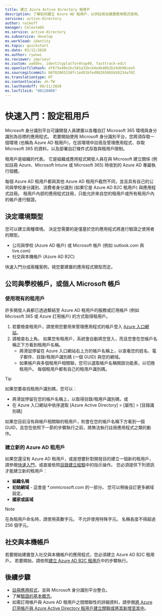```yaml
---
title: 建立 Azure Active Directory 租用戶
description: 了解如何建立 Azure AD 租用戶，以供註冊及建置應用程式使用。
services: active-directory
author: rwike77
manager: CelesteDG
ms.service: active-directory
ms.subservice: develop
ms.workload: identity
ms.topic: quickstart
ms.date: 03/12/2020
ms.author: ryanwi
ms.reviewer: jmprieur
ms.custom: aaddev, identityplatformtop40, fasttrack-edit
ms.openlocfilehash: df873e49e1bc581a32bcb4e4b40b2b24db98cee5
ms.sourcegitcommit: b8702065338fc1ed81bfed082650b5b58234a702
ms.translationtype: HT
ms.contentlocale: zh-TW
ms.lasthandoff: 08/11/2020
ms.locfileid: "88120808"
---
```

# <a name="quickstart-set-up-a-tenant"></a>快速入門：設定租用戶

Microsoft 身分識別平台可讓開發人員建置以各種自訂 Microsoft 365 環境與身分識別為目標的應用程式。 若要開始使用 Microsoft 身分識別平台，您將須存取一個環境 (也稱為 Azure AD 租用戶)，在該環境中註冊及管理應用程式、存取 Microsoft 365 的資料，以及部署自訂條件式存取與租用戶限制。

租用戶是組織的代表。 它是組織或應用程式開發人員在與 Microsoft 建立關係 (例如註冊 Azure、Microsoft Intune 或 Microsoft 365) 時收到的 Azure AD 專屬執行個體。

每個 Azure AD 租用戶都與其他 Azure AD 租用戶截然不同，並且具有自己的公司與學校身分識別、消費者身分識別 (如果它是 Azure AD B2C 租用戶) 與應用程式註冊。 租用戶內部的應用程式註冊，只能允許來自您的租用戶或所有租用戶內的帳戶進行驗證。

## <a name="determining-environment-type"></a>決定環境類型

您可以建立兩種環境。 決定您需要的是僅基於您的應用程式將進行驗證之使用者的類型。

* 公司與學校 (Azure AD 帳戶) 或 Microsoft 帳戶 (例如 outlook.com 與 live.com)
* 社交與本機帳戶 (Azure AD B2C)

快速入門分成兩種案例，視您要建置的應用程式類型而定。

## <a name="work-and-school-accounts-or-personal-microsoft-accounts"></a>公司與學校帳戶，或個人 Microsoft 帳戶

### <a name="use-an-existing-tenant"></a>使用現有的租用戶

許多開發人員都已透過繫結至 Azure AD 租用戶的服務或訂用帳戶 (例如 Microsoft 365 或 Azure 訂用帳戶) 的方式取得租用戶。

1. 若要檢查租用戶，請使用您要用來管理應用程式的帳戶登入 [Azure 入口網站](https://portal.azure.com)。
1. 請檢查右上角。 如果您有租用戶，系統會自動將您登入，而且您會在您帳戶名稱正下方看到租用戶名稱。
   * 將滑鼠停留在 Azure 入口網站右上方的帳戶名稱上，以查看您的姓名、電子郵件、目錄/租用戶識別碼 (一個 GUID) 與您的網域。
   * 如果帳戶與多個租用戶相關聯，您可以選取帳戶名稱開啟功能表，以切換租用戶。 每個租用戶都有自己的租用戶識別碼。

> [!TIP]
> 如果您要尋找租用戶識別碼，您可以︰
> * 將滑鼠停留在您的帳戶名稱上，以取得目錄/租用戶識別碼，或
> * 在 Azure 入口網站中依序選取 [Azure Active Directory] > [屬性] > [目錄識別碼]

如果您目前沒有與帳戶相關聯的租用戶，則會在您的帳戶名稱下方看到一個 GUID，且您在依照下一節的步驟執行之前，將無法執行註冊應用程式之類的動作。

### <a name="create-a-new-azure-ad-tenant"></a>建立新的 Azure AD 租用戶

如果您還沒有 Azure AD 租用戶，或是想要針對開發目的建立一個新的租用戶，請參閱[快速入門](../fundamentals/active-directory-access-create-new-tenant.md)，或直接依照[目錄建立經驗](https://portal.azure.com/#create/Microsoft.AzureActiveDirectory)中的指示操作。 您必須提供下列資訊才能建立新的租用戶：

- **組織名稱**
- **初始網域** - 這會是 *.onmicrosoft.com 的一部分。 您可以稍後自訂更多網域設定。
- **國家或區域**

> [!NOTE]
> 在為租用戶命名時，請使用英數字元。 不允許使用特殊字元。 名稱長度不得超過 256 個字元。

## <a name="social-and-local-accounts"></a>社交與本機帳戶

若要開始建置登入社交與本機帳戶的應用程式，您必須建立 Azure AD B2C 租用戶。 若要開始，請依照[建立 Azure AD B2C 租用戶](../../active-directory-b2c/tutorial-create-tenant.md)中的步驟執行。

## <a name="next-steps"></a>後續步驟

* [註冊應用程式](quickstart-register-app.md)，並與 Microsoft 身分識別平台整合。 
* 了解[驗證的基本概念](./authentication-vs-authorization.md)。
* 如需訂用帳戶與 Azure AD 租用戶之間關聯性的詳細資料，請參閱[將 Azure 訂用帳戶與 Azure Active Directory 租用戶建立關聯或將其新增至其中](../fundamentals/active-directory-how-subscriptions-associated-directory.md)。